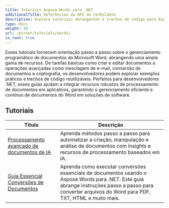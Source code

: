 ```yaml
---
title: Tutoriais Aspose.Words para .NET
additionalTitle: Referências da API do Conholdate
description: Explore tutoriais abrangentes e trechos de código para Aspose.Words para .NET! De noções básicas amigáveis para iniciantes a recursos avançados, forneça instruções passo a passo.
type: docs
weight: 10
url: /pt/net/tutorials/words/
is_root: true
---
```


Esses tutoriais fornecem orientação passo a passo sobre o gerenciamento programático de documentos do Microsoft Word, abrangendo uma ampla gama de recursos. De tarefas básicas como criar e editar documentos a operações avançadas como mesclagem de e-mail, conversão de documentos e criptografia, os desenvolvedores podem explorar exemplos práticos e trechos de código reutilizáveis. Perfeitos para desenvolvedores .NET, esses guias ajudam a integrar recursos robustos de processamento de documentos em aplicativos, garantindo o gerenciamento eficiente e contínuo de documentos do Word em soluções de software.

## Tutoriais
| Título | Descrição |
| --- | --- | 
| [Processamento avançado de documentos de IA](./advanced-ai-document-processing/) | Aprenda métodos passo a passo para automatizar a criação, manipulação e análise de documentos com insights e recursos de processamento baseados em IA. |
| [Guia Essencial Conversões de Documentos](./essential-guide-document-conversions/) | Aprenda como executar conversões essenciais de documentos usando o Aspose.Words para .NET. Este guia abrange instruções passo a passo para converter arquivos do Word para PDF, TXT, HTML e muito mais. | 